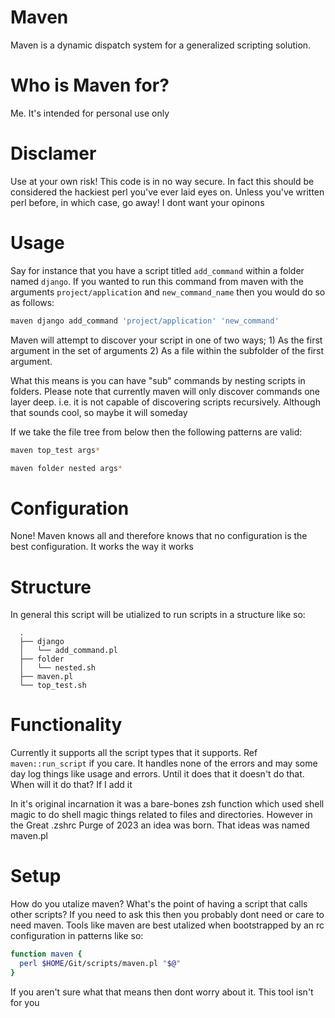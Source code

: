 # Maven

  Maven is a dynamic dispatch system for a generalized scripting solution.

# Who is Maven for?

  Me. It's intended for personal use only

# Disclamer

  Use at your own risk! This code is in no way secure.
  In fact this should be considered the hackiest perl you've ever laid eyes on.
  Unless you've written perl before, in which case, go away! I dont want your opinons

# Usage

  Say for instance that you have a script titled `add_command` within a folder named `django`.
  If you wanted to run this command from maven with the arguments `project/application` and `new_command_name`
  then you would do so as follows:
  ```sh
  maven django add_command 'project/application' 'new_command'
  ```

  Maven will attempt to discover your script in one of two ways;
    1) As the first argument in the set of arguments
    2) As a file within the subfolder of the first argument.

  What this means is you can have "sub" commands by nesting scripts in folders.
  Please note that currently maven will only discover commands one layer deep.
  i.e. it is not capable of discovering scripts recursively. Although that sounds cool, so maybe it will someday

  If we take the file tree from below then the following patterns are valid:

  ```sh
  maven top_test args*
  ```

  ```sh
  maven folder nested args*
  ```

# Configuration

  None! Maven knows all and therefore knows that no configuration is the best configuration.
  It works the way it works

# Structure

  In general this script will be utialized to run scripts in a structure like so:
  ```
    .
    ├── django
    │   └── add_command.pl
    ├── folder
    │   └── nested.sh
    ├── maven.pl
    └── top_test.sh
  ```

# Functionality

  Currently it supports all the script types that it supports. Ref `maven::run_script` if you care.
  It handles none of the errors and may some day log things like usage and errors.
  Until it does that it doesn't do that. When will it do that? If I add it

  In it's original incarnation it was a bare-bones zsh function which used shell magic
  to do shell magic things related to files and directories.
  However in the Great .zshrc Purge of 2023 an idea was born.
  That ideas was named maven.pl

# Setup

  How do you utalize maven? What's the point of having a script that calls other scripts?
  If you need to ask this then you probably dont need or care to need maven. Tools like maven
  are best utalized when bootstrapped by an rc configuration in patterns like so:

  ```zsh
  function maven {
    perl $HOME/Git/scripts/maven.pl "$@"
  }
  ```
  If you aren't sure what that means then dont worry about it. This tool isn't for you
